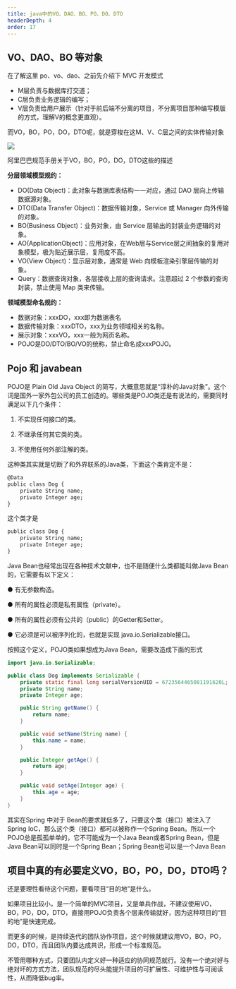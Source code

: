 ```yaml
---
title: java中的VO、DAO、BO、PO、DO、DTO
headerDepth: 4
order: 17
---
```


## VO、DAO、BO 等对象
在了解这里 po、vo、dao、之前先介绍下 MVC 开发模式

+ M层负责与数据库打交道；
+ C层负责业务逻辑的编写；
+ V层负责给用户展示（针对于前后端不分离的项目，不分离项目那种编写模版的方式，理解V的概念更直观）。

而VO，BO，PO，DO，DTO呢，就是穿梭在这M、V、C层之间的实体传输对象

![](https://pic1.imgdb.cn/item/68b2f60d824db260b88a8dd6/1756558770.png)

阿里巴巴规范手册关于VO，BO，PO，DO，DTO这些的描述

**分层领域模型规约：**

+ DO(Data Object)：此对象与数据库表结构一一对应，通过 DAO 层向上传输数据源对象。
+ DTO(Data Transfer Object)：数据传输对象，Service 或 Manager 向外传输的对象。
+ BO(Business Object)：业务对象，由 Service 层输出的封装业务逻辑的对象。
+ AO(ApplicationObject)：应用对象，在Web层与Service层之间抽象的复用对象模型，极为贴近展示层，复用度不高。
+ VO(View Object)：显示层对象，通常是 Web 向模板渲染引擎层传输的对象。
+ Query：数据查询对象，各层接收上层的查询请求。注意超过 2 个参数的查询封装，禁止使用 Map 类来传输。

**领域模型命名规约：**

+ 数据对象：xxxDO，xxx即为数据表名
+ 数据传输对象：xxxDTO，xxx为业务领域相关的名称。
+ 展示对象：xxxVO，xxx一般为网页名称。
+ POJO是DO/DTO/BO/VO的统称，禁止命名成xxxPOJO。

## Pojo 和 javabean
POJO是 Plain Old Java Object 的简写，大概意思就是“淳朴的Java对象”。这个词是国外一家外包公司的员工创造的。哪些类是POJO类还是有说法的，需要同时满足以下几个条件：

1. 不实现任何接口的类。

2. 不继承任何其它类的类。

3. 不使用任何外部注解的类。

这种类其实就是切断了和外界联系的Java类，下面这个类肯定不是：

```xml
@Data
public class Dog {
	private String name;
	private Integer age;
}
```

这个类才是

```xml
public class Dog {
	private String name;
	private Integer age;
}
```

Java Bean也经常出现在各种技术文献中，也不是随便什么类都能叫做Java Bean的，它需要有以下定义：

● 有无参数构造。

● 所有的属性必须是私有属性（private）。

● 所有的属性必须有公共的（public）的Getter和Setter。

● 它必须是可以被序列化的，也就是实现 java.io.Serializable接口。

按照这个定义，POJO类如果想成为Java Bean，需要改造成下面的形式

```java
import java.io.Serializable;

public class Dog implements Serializable {
    private static final long serialVersionUID = 6723564465081191620L;
    private String name;
    private Integer age;

    public String getName() {
        return name;
    }

    public void setName(String name) {
        this.name = name;
    }

    public Integer getAge() {
        return age;
    }

    public void setAge(Integer age) {
        this.age = age;
    }
}
```

其实在Spring 中对于 Bean的要求就低多了，只要这个类（接口）被注入了Spring IoC，那么这个类（接口）都可以被称作一个Spring Bean。所以一个POJO总是孤孤单单的，它不可能成为一个Java Bean或者Spring Bean，但是Java Bean可以同时是一个Spring Bean；Spring Bean也可以是一个Java Bean

## 项目中真的有必要定义VO，BO，PO，DO，DTO吗？
还是要理性看待这个问题，要看项目“目的地”是什么。

如果项目比较小，是一个简单的MVC项目，又是单兵作战，不建议使用VO，BO，PO，DO，DTO，直接用POJO负责各个层来传输就好，因为这种项目的“目的地”是快速完成。

而更多的时候，是持续迭代的团队协作项目，这个时候就建议用VO，BO，PO，DO，DTO，而且团队内要达成共识，形成一个标准规范。

不管用哪种方式，只要团队内定义好一种适应的协同规范就行。没有一个绝对好与绝对坏的方式方法，团队规范的尽头能提升项目的可扩展性、可维护性与可阅读性，从而降低bug率。

